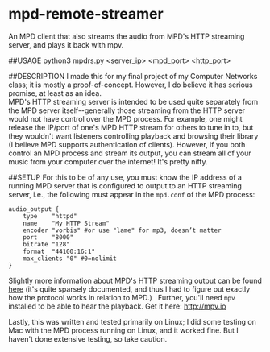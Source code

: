 # mpd-remote-streamer
An MPD client that also streams the audio from MPD's HTTP streaming server, and plays it back with mpv.

##USAGE
    python3 mpdrs.py <server_ip> <mpd_port> <http_port>

##DESCRIPTION
I made this for my final project of my Computer Networks class; it is mostly a proof-of-concept. However, I do believe it has serious promise, at least as an idea.  
MPD's HTTP streaming server is intended to be used quite separately from the MPD server itself--generally those streaming from the HTTP server would not have control over the MPD process. For example, one might release the IP/port of one's MPD HTTP stream for others to tune in to, but they wouldn't want listeners controlling playback and browsing their library (I believe MPD supports authentication of clients). However, if you both control an MPD process and stream its output, you can stream all of your music from your computer over the internet! It's pretty nifty.

##SETUP
For this to be of any use, you must know the IP address of a running MPD server that is configured to output to an HTTP streaming server, i.e., the following must appear in the `mpd.conf` of the MPD process:

```
audio_output {
	type	"httpd"
	name	"My HTTP Stream"
	encoder	"vorbis" #or use "lame" for mp3, doesn’t matter
	port	"8000"
	bitrate	"128"
	format	"44100:16:1"
	max_clients	"0" #0=nolimit
}
```
Slightly more information about MPD's HTTP streaming output can be found [here](https://wiki.archlinux.org/index.php/Music_Player_Daemon/Tips_and_tricks#HTTP_Streaming) (it's quite sparsely documented, and thus I had to figure out exactly how the protocol works in relation to MPD.)
 
Further, you'll need `mpv` installed to be able to hear the playback. Get it here: http://mpv.io

Lastly, this was written and tested primarily on Linux; I did some testing on Mac with the MPD process running on Linux, and it worked fine. But I haven't done extensive testing, so take caution.
